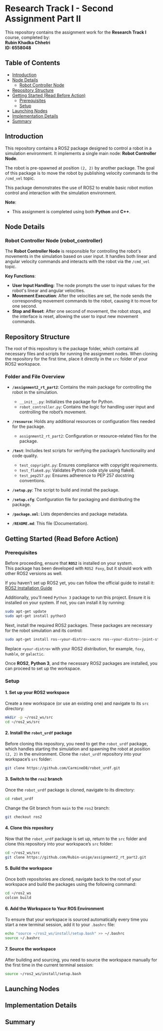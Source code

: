 # Research Track I - Second Assignment Part II
This repository contains the assignment work for the **Research Track I** course, completed by:  
**Rubin Khadka Chhetri**  
**ID: 6558048**

## Table of Contents
- [Introduction](#introduction)
- [Node Details](#node-details)
    - [Robot Controller Node](#robot-controller-node-robot_controller)
- [Repository Structure](#repository-structure)
- [Getting Started (Read Before Action)](#getting-started-read-before-action)
    - [Prerequisites](#prerequisites)
    - [Setup](#setup)
- [Launching Nodes](#launching-nodes)
- [Implementation Details](#implementation-details)
- [Summary](#summary)

## Introduction

This repository contains a ROS2 package designed to control a robot in a simulation environment. It implements a single main node:
**Robot Controller Node**. 

The robot is pre-spawned at position `(2, 2)` by another package. The goal of this package is to move the robot by publishing velocity commands to the `/cmd_vel` topic. 

This package demonstrates the use of ROS2 to enable basic robot motion control and interaction with the simulation environment.

**Note**:
- This assignment is completed using both **Python** and **C++**. 

## Node Details

### Robot Controller Node (robot_controller)
The **Robot Controller Node** is responsible for controlling the robot's movements in the simulation based on user input. It handles both linear and angular velocity commands and interacts with the robot via the `/cmd_vel` topic.

**Key Functions**:
 - **User Input Handling**: The node prompts the user to input values for the robot's linear and angular velocities.
 - **Movement Execution**: After the velocities are set, the node sends the corresponding movement commands to the robot, causing it to move for one second.
 - **Stop and Reset**: After one second of movement, the robot stops, and the interface is reset, allowing the user to input new movement commands.

## Repository Structure

The root of this repository is the package folder, which contains all necessary files and scripts for running the assignment nodes. When cloning the repository for the first time, place it directly in the `src` folder of your ROS2 workspace.

### Folder and File Overview
- **`/assignment2_rt_part2`**: Contains the main package for controlling the robot in the simulation.
    - `__init__.py`: Initializes the package for Python.
    - `robot_controller.py`: Contains the logic for handling user input and controlling the robot’s movement.

- **`/resource`**: Holds any additional resources or configuration files needed for the package.
    - `assignment2_rt_part2`:  Configuration or resource-related files for the package.

- **`/test`**: Includes test scripts for verifying the package’s functionality and code quality.
    - `test_copyright.py`: Ensures compliance with copyright requirements.
    - `test_flake8.py`: Validates Python code style using flake8.
    - `test_pep257.py`: Ensures adherence to PEP 257 docstring conventions.

- **`/setup.py`**: The script to build and install the package.

- **`/setup.cfg`**: Configuration file for packaging and distributing the package.

- **`/package.xml`**: Lists dependencies and package metadata.

- **`/README.md`**: This file (Documentation).

## Getting Started (Read Before Action)

### Prerequisites
Before proceeding, ensure that **`ROS2`** is installed on your system.<br>
This package has been developed with `ROS2 Foxy`, but it should work with other ROS2 versions as well. 

If you haven’t set up ROS2 yet, you can follow the official guide to install it:<br>
[ROS2 Installation Guide](https://docs.ros.org/)

Additionally, you’ll need `Python 3` package to run this project. Ensure it is installed on your system. If not, you can install it by running:
```bash
sudo apt-get update
sudo apt-get install python3
```
Next, install the required ROS2 packages. These packages are necessary for the robot simulation and its control:
```bash
sudo apt-get install ros-<your-distro>-xacro ros-<your-distro>-joint-state-publisher ros-<your-distro>-gazebo*
```
Replace `<your-distro>` with your ROS2 distribution, for example, `foxy`, `humble`, or `galactic`.

Once **ROS2**, **Python 3**, and the necessary ROS2 packages are installed, you can proceed to set up the workspace.

### Setup
#### 1. Set up your ROS2 workspace

Create a new workspace (or use an existing one) and navigate to its `src` directory:
```bash
mkdir -p ~/ros2_ws/src
cd ~/ros2_ws/src
```

#### 2. Install the `robot_urdf` package
Before cloning this repository, you need to get the `robot_urdf` package, which handles starting the simulation and spawning the robot at position `(2, 2)` in the environment. Clone the `robot_urdf` repository into your workspace’s `src` folder:
```bash
git clone https://github.com/CarmineD8/robot_urdf.git
```

#### 3. Switch to the `ros2` branch
Once the `robot_urdf` package is cloned, navigate to its directory:
```bash
cd robot_urdf
```
Change the Git branch from `main` to the `ros2` branch:
```bash
git checkout ros2
```

#### 4. Clone this repository
Now that the `robot_urdf` package is set up, return to the `src` folder and clone this repository into your workspace’s `src` folder:
```bash
cd ~/ros2_ws/src
git clone https://github.com/Rubin-unige/assignment2_rt_part2.git
```

#### 5. Build the workspace
Once both repositories are cloned, navigate back to the root of your workspace and build the packages using the following command:
```bash
cd ~/ros2_ws
colcon build
```

#### 6. Add the Workspace to Your ROS Environment

To ensure that your workspace is sourced automatically every time you start a new terminal session, add it to your `.bashrc` file:
```bash
echo "source ~/ros2_ws/install/setup.bash" >> ~/.bashrc
source ~/.bashrc
```

#### 7. Source the workspace
After building and sourcing, you need to source the workspace manually for the first time in the current terminal session:
```bash
source ~/ros2_ws/install/setup.bash
```


## Launching Nodes
## Implementation Details
## Summary
